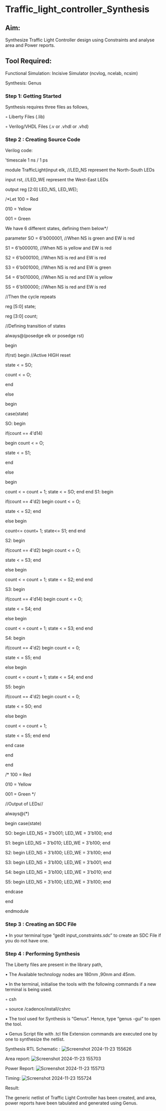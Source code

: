 # Traffic_light_controller_Synthesis

## Aim:

Synthesize Traffic Light Controller design using Constraints and analyse area and Power reports.

## Tool Required:

Functional Simulation: Incisive Simulator (ncvlog, ncelab, ncsim)

Synthesis: Genus

### Step 1: Getting Started

Synthesis requires three files as follows,

◦ Liberty Files (.lib)

◦ Verilog/VHDL Files (.v or .vhdl or .vhd)

### Step 2 : Creating Source Code
Verilog code: 

'timescale 1 ns / 1 ps

module TrafficLight(input elk, //LED_NS represent the North-South LEDs

input rst, //LED_WE represent the West-East LEDs          

output reg [2:0] LED_NS, LED_WE);

/*Let 100 = Red

010 = Yellow                         

001 = Green

We have 6 different states, defining them below*/

parameter SO = 6'b000001, //When NS is green and EW is red 

S1 = 6'b000010, //When NS is yellow and EW is red

S2 = 6'b000100, //When NS is red and EW is red

S3 = 6'b001000, //When NS is red and EW is green

S4 = 6'b010000, //When NS is red and EW is yellow 

SS = 6'b100000; //When NS is red and EW is red

//Then the cycle repeats 

reg [5:0] state;

reg [3:0] count;

//Defining transition of states 

always@(posedge elk or posedge rst)

begin

if(rst) begin //Active HIGH reset 

state < = SO;

count < = O;

end 

else

begin 

case(state)

SO: begin

if(count == 4'd14) 

begin count < = O; 

state < = S1; 

end 

else 

begin

count < = count + 1; state < = SO; end end 
S1: begin

if(count == 4'd2) begin count < = O; 

state < = S2; end 

else begin

count<= count+ 1; state<= S1; end end

S2: begin

if(count == 4'd2) begin count < = O; 

state < = S3; end 

else begin

count < = count + 1; state < = S2; end end 

S3: begin

if(count == 4'd14) begin count < = O; 

state < = S4; end

else begin

count < = count + 1; state < = S3; end end 

S4: begin

if(count == 4'd2) begin count < = 0; 

state < = S5; end 

else begin

count < = count + 1; state < = S4; end end

S5: begin

if(count == 4'd2) begin count < = 0; 

state < = SO; end 

else begin

count < = count + 1; 

state < = S5; end end 

end case

end 

end

/* 100 = Red

010 = Yellow                         

001 = Green  */

//Output of LEDs// 

always@(*)

begin case(state)

SO: begin LED_NS = 3'b001; LED_WE = 3'b100; end

S1: begin LED_NS = 3'b010; LED_WE = 3'b100; end 

S2: begin LED_NS = 3'b100; LED_WE = 3'b100; end 

S3: begin LED_NS = 3'b100; LED_WE = 3'b001; end 

S4: begin LED_NS = 3'b100; LED_WE = 3'b010; end 

S5: begin LED_NS = 3'b100; LED_WE = 3'b100; end 

endcase

end

endmodule

### Step 3 : Creating an SDC File

•	In your terminal type “gedit input_constraints.sdc” to create an SDC File if you do not have one.

### Step 4 : Performing Synthesis

The Liberty files are present in the library path,

• The Available technology nodes are 180nm ,90nm and 45nm.

• In the terminal, initialise the tools with the following commands if a new terminal is being used.

◦ csh

◦ source /cadence/install/cshrc

• The tool used for Synthesis is “Genus”. Hence, type “genus -gui” to open the tool.

• Genus Script file with .tcl file Extension commands are executed one by one to synthesize the netlist.

Synthesis RTL Schematic :
![Screenshot 2024-11-23 155626](https://github.com/user-attachments/assets/40b2d5d2-5043-4461-9a8a-05b3099b395a)

Area report:
![Screenshot 2024-11-23 155703](https://github.com/user-attachments/assets/da9443d3-e62b-45fc-a17c-11b86795b879)

Power Report:
![Screenshot 2024-11-23 155713](https://github.com/user-attachments/assets/d4329ffe-4352-412b-8e08-c50a435a8d3e)

Timing:
![Screenshot 2024-11-23 155724](https://github.com/user-attachments/assets/5318e429-2ea0-41fd-b859-6944e3dce637)

Result:

The generic netlist of Traffic Light Controller has been created, and area, power reports have been tabulated and generated using Genus.

